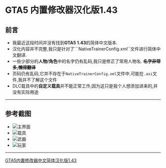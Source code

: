 # GTA5 内置修改器汉化版1.43

## 前言

* 我最近这段时间并没有找到**GTA5 1.43**的简体中文版本.
* 汉化内容并不完整,我只是针对了```NativeTrainerConfig.xml``文件进行简体中文翻译.
* 一些少部分的**人物/角色**中的名字仍有乱码,我只是修正了常用人物名.       **~~名字非常多,懒得翻译~~**
* 页码仍有乱码,它并不存在于```NativeTrainerConfig.xml```文件中,可能在```.asi```文件,我并不了解这个文件
* DLC载具中的**自定义载具**并不能正常工作,因为这只是我个人想添加进来的,并没有实际用途

***

## 参考截图

* ![主界面](https://github.com/TianruiShi/str/blob/master/Code/else/GTA5/menu.jpg)
* ![载具](https://github.com/TianruiShi/str/blob/master/Code/else/GTA5/motor_truck.jpg)
* ![武器](https://github.com/TianruiShi/str/blob/master/Code/else/GTA5/weapon.jpg)
* ![玩家](https://github.com/TianruiShi/str/blob/master/Code/else/GTA5/player.jpg)

***
[GTA5内置修改器中文简体汉化版1.43](https://github.com/TianruiShi/str/blob/master/Code/else/GTA5/GTA5%E5%86%85%E7%BD%AE%E4%BF%AE%E6%94%B9%E5%99%A81.43%E6%B1%89%E5%8C%96%E7%89%88.7z)
